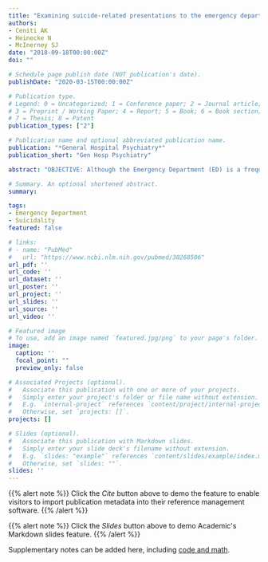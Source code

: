 ```yaml
---
title: "Examining suicide-related presentations to the emergency department"
authors:
- Ceniti AK
- Heinecke N
- McInerney SJ
date: "2018-09-18T00:00:00Z"
doi: ""

# Schedule page publish date (NOT publication's date).
publishDate: "2020-03-15T00:00:00Z"

# Publication type.
# Legend: 0 = Uncategorized; 1 = Conference paper; 2 = Journal article;
# 3 = Preprint / Working Paper; 4 = Report; 5 = Book; 6 = Book section;
# 7 = Thesis; 8 = Patent
publication_types: ["2"]

# Publication name and optional abbreviated publication name.
publication: "*General Hospital Psychiatry*"
publication_short: "Gen Hosp Psychiatry"

abstract: "OBJECTIVE: Although the Emergency Department (ED) is a frequent point of contact for individuals with suicide-related behaviour (SRB) or ideation, there is limited literature specifically examining presentations to the ED for SRB. This review examines the international literature published in North America, the United Kingdom and Australia relating to presentations to the ED for SRB, with focus on high-risk groups, screening tools used in the ED, and difficulties in classifying ED presentations of SRB. METHOD: The database PubMed was searched using relevant terms, and national health care administrative data were reviewed. RESULTS: Psychiatric history, substance use, and lower socioeconomic status were all found to be associated with higher rates of ED presentations for SRB. Limited research exists around ED presentations of SRB by particular high-risk groups, including lesbian, gay, bisexual, and transgender populations and Indigenous peoples. Individuals who present to EDs for SRB are often chronic users of EDs and have a high rate of repeat self-harm and death by suicide. CONCLUSION: These findings suggest that EDs could serve as a focal point for suicide treatment interventions. Deepening our understanding of ED presentations for SRB could inform further development and implementation of interventions to reduce death by suicide."

# Summary. An optional shortened abstract.
summary: 

tags:
- Emergency Department
- Suicidality
featured: false

# links:
# - name: "PubMed"
#   url: "https://www.ncbi.nlm.nih.gov/pubmed/30268506"
url_pdf: ''
url_code: ''
url_dataset: ''
url_poster: ''
url_project: ''
url_slides: ''
url_source: ''
url_video: ''

# Featured image
# To use, add an image named `featured.jpg/png` to your page's folder. 
image:
  caption: ''
  focal_point: ""
  preview_only: false

# Associated Projects (optional).
#   Associate this publication with one or more of your projects.
#   Simply enter your project's folder or file name without extension.
#   E.g. `internal-project` references `content/project/internal-project/index.md`.
#   Otherwise, set `projects: []`.
projects: []

# Slides (optional).
#   Associate this publication with Markdown slides.
#   Simply enter your slide deck's filename without extension.
#   E.g. `slides: "example"` references `content/slides/example/index.md`.
#   Otherwise, set `slides: ""`.
slides: ''
---
```


{{% alert note %}}
Click the *Cite* button above to demo the feature to enable visitors to import publication metadata into their reference management software.
{{% /alert %}}

{{% alert note %}}
Click the *Slides* button above to demo Academic's Markdown slides feature.
{{% /alert %}}

Supplementary notes can be added here, including [code and math](https://sourcethemes.com/academic/docs/writing-markdown-latex/).
